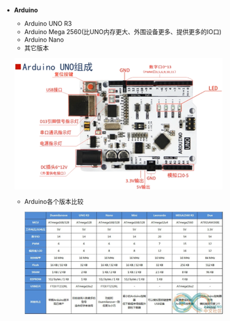 - **Arduino**

  - Arduino UNO R3
  - Arduino Mega 2560(比UNO内存更大、外围设备更多、提供更多的IO口)
  - Arduino Nano
  - 其它版本

  ![img](assets/1.png)

  - Arduino各个版本比较

    ![](assets/Arduino各个版本比较.jpg)